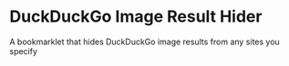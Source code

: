 # DuckDuckGo Image Result Hider
A bookmarklet that hides DuckDuckGo image results from any sites you specify
